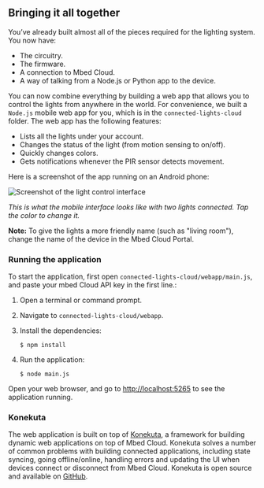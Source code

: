## Bringing it all together

You’ve already built almost all of the pieces required for the lighting system. You now have:

* The circuitry.
* The firmware.
* A connection to Mbed Cloud.
* A way of talking from a Node.js or Python app to the device.

You can now combine everything by building a web app that allows you to control the lights from anywhere in the world. For convenience, we built a `Node.js` mobile web app for you, which is in the `connected-lights-cloud` folder. The web app has the following features:

* Lists all the lights under your account.
* Changes the status of the light (from motion sensing to on/off).
* Quickly changes colors.
* Gets notifications whenever the PIR sensor detects movement.

Here is a screenshot of the app running on an Android phone:

![Screenshot of the light control interface](https://s3-us-west-2.amazonaws.com/cloud-docs-images/lights15.png)

*This is what the mobile interface looks like with two lights connected. Tap the color to change it.*

<span class="notes">**Note:** To give the lights a more friendly name (such as "living room"), change the name of the device in the Mbed Cloud Portal.</span>

### Running the application

To start the application, first open `connected-lights-cloud/webapp/main.js`, and paste your mbed Cloud API key in the first line.:

1. Open a terminal or command prompt.
1. Navigate to `connected-lights-cloud/webapp`.
1. Install the dependencies:

    ```
    $ npm install
    ```

1. Run the application:

    ```
    $ node main.js
    ```

Open your web browser, and go to [http://localhost:5265](http://localhost:5265) to see the application running.

### Konekuta

The web application is built on top of [Konekuta](https://github.com/armmbed/konekuta/tree/cloud), a framework for building dynamic web applications on top of Mbed Cloud. Konekuta solves a number of common problems with building connected applications, including state syncing, going offline/online, handling errors and updating the UI when devices connect or disconnect from Mbed Cloud. Konekuta is open source and available on [GitHub](https://github.com/armmbed/konekuta/tree/cloud).

